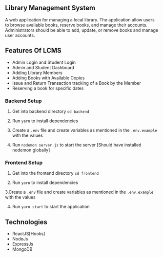 ## Library Management System 
A web application for managing a local library. The application allow users to browse available books, reserve books, and manage their accounts. Administrators should be able to add, update, or remove books and manage user accounts.


## Features Of LCMS

- Admin Login and Student Login
- Admin and Student Dashboard
- Adding Library Members
- Adding Books with Available Copies
- Issue and Return Transaction tracking of a Book by the Member
- Reserving a book for specific dates


### Backend Setup 

1. Get into backend directory `cd backend`

2. Run `yarn` to install dependencies

3. Create a `.env` file and create variables as mentioned in the `.env.example` with the values
  
4. Run `nodemon server.js` to start the server [Should have installed nodemon globally]

### Frontend Setup

1. Get into the frontend directory `cd frontend`

2. Run `yarn` to install dependencies

3.Create a `.env` file and create variables as mentioned in the `.env.example` with the values

4. Run `yarn start` to start the application


## Technologies

- ReactJS[Hooks]
- NodeJs
- ExpressJs
- MongoDB

